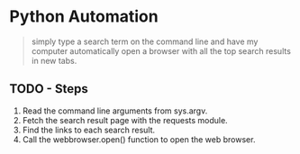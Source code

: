 # Python Automation

>  simply type a search term on the command line and have my computer automatically open a browser with all
the top search results in new tabs.

## TODO - Steps
1. Read the command line arguments from sys.argv.
2. Fetch the search result page with the requests module.
3. Find the links to each search result.
4. Call the webbrowser.open() function to open the web browser.


